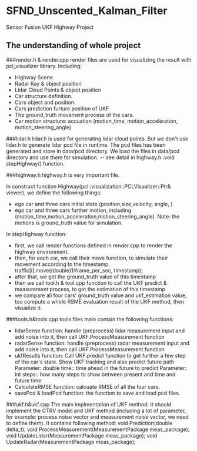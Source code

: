 # SFND_Unscented_Kalman_Filter
Sensor Fusion UKF Highway Project 

## The understanding of whole project

###render.h & render.cpp
render files are used for visualizing the result with pcl_visualizer library. 
Including:
- Highway Scene
- Radar Ray & object position
- Lidar Cloud Points & object position
- Car structure definition.
- Cars object and position.
- Cars prediction furture position of UKF
- The ground_truth movement process of the cars.
- Car motion structure: accuation (motion_time, motion_acceleration, motion_steering_angle)

###lidar.h
lidar.h is used for generating lidar cloud points.
But we don't use lidar.h to generate lidar pcd file in runtime. 
The pcd files has been generated and store in data/pcd directory. 
We load the files in data/pcd directory and use them for simulation.  -- see detail in highway.h::void stepHighway() function.

###highway.h
highway.h is very important file.

In construct function Highway(pcl::visualization::PCLVisualizer::Ptr& viewer), we define the following things:
- ego car and three cars initial state (position,size,velocity, angle, )
- ego car and three cars further motion, including (motion_time,motion_acceleration,motion_steering_angle). Note: the motions is ground_truth value for simulation.

In stepHighway function:
- first, we call render functions defined in render.cpp to render the highway environment.
- then, for each car, we call their move function, to simulate their movement according to the timestamp.
        traffic[i].move((double)1/frame_per_sec, timestamp);
- after that, we get the ground_truth value of this timestamp
- then we call tool.h & tool.cpp function to call the UKF predict & measurement process, to get the estimation of this timestamp
- we compare all four cars' ground_truth value and ukf_estimation value, too compute a whole RSME evaluation result of the UKF method, then visualize it.

###tools.h&tools.cpp
tools files main contain the following functions:
- lidarSense function: handle (preprocess) lidar measurement input and add noise into it, then call UKF.ProcessMeasurement function
- radarSense function: handle (preprocess) radar measurement input and add noise into it, then call UKF.ProcessMeasurement function
- ukfResults function: 
    Call UKF.predict function to get further a few step of the car's state.
    Show UKF tracking and also predict future path
        Parameter: double time:: time ahead in the future to predict
        Parameter: int steps:: how many steps to show between present and time and future time
- CalculateRMSE function: calcuate RMSE of all the four cars.
- savePcd & loadPcd function: the function to save and load pcd files.

###ukf.h&ukf.cpp
The main implmentation of UKF method.
It should implement the CTRV model and UKF method (including a lot of parameter, for example: process noise vector and measurement noise vector, we need to define them).
It contains following method:
        void Prediction(double delta_t);
        void ProcessMeasurement(MeasurementPackage meas_package);
        void UpdateLidar(MeasurementPackage meas_package);
        void UpdateRadar(MeasurementPackage meas_package);
